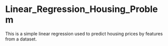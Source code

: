# Linear_Regression_Housing_Problem
This is a simple linear regression used to predict housing prices by features from a dataset.
